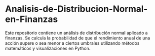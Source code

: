# Analisis-de-Distribucion-Normal-en-Finanzas
Este repositorio contiene un análisis de distribución normal aplicado a finanzas. Se calcula la probabilidad de que el rendimiento anual de una acción supere o sea menor a ciertos umbrales utilizando métodos matemáticos y visualizaciones en Python.
